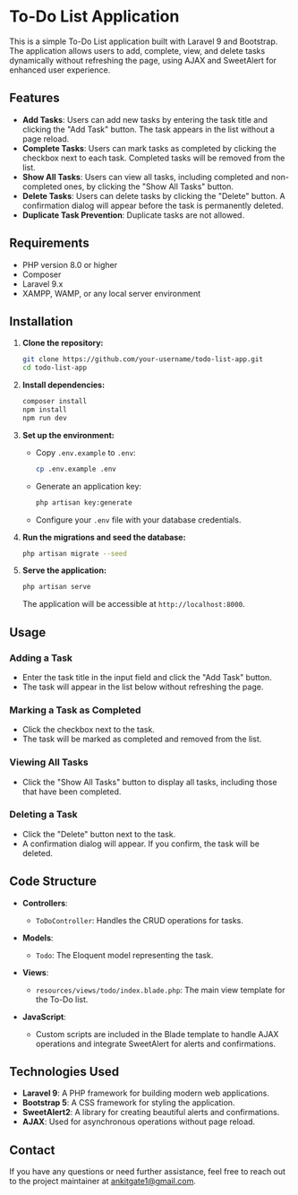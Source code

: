 # To-Do List Application

This is a simple To-Do List application built with Laravel 9 and Bootstrap. The application allows users to add, complete, view, and delete tasks dynamically without refreshing the page, using AJAX and SweetAlert for enhanced user experience.

## Features

- **Add Tasks**: Users can add new tasks by entering the task title and clicking the "Add Task" button. The task appears in the list without a page reload.
- **Complete Tasks**: Users can mark tasks as completed by clicking the checkbox next to each task. Completed tasks will be removed from the list.
- **Show All Tasks**: Users can view all tasks, including completed and non-completed ones, by clicking the "Show All Tasks" button.
- **Delete Tasks**: Users can delete tasks by clicking the "Delete" button. A confirmation dialog will appear before the task is permanently deleted.
- **Duplicate Task Prevention**: Duplicate tasks are not allowed.

## Requirements

- PHP version 8.0 or higher
- Composer
- Laravel 9.x
- XAMPP, WAMP, or any local server environment

## Installation

1. **Clone the repository:**
    ```bash
    git clone https://github.com/your-username/todo-list-app.git
    cd todo-list-app
    ```

2. **Install dependencies:**
    ```bash
    composer install
    npm install
    npm run dev
    ```

3. **Set up the environment:**
    - Copy `.env.example` to `.env`:
      ```bash
      cp .env.example .env
      ```
    - Generate an application key:
      ```bash
      php artisan key:generate
      ```
    - Configure your `.env` file with your database credentials.

4. **Run the migrations and seed the database:**
    ```bash
    php artisan migrate --seed
    ```

5. **Serve the application:**
    ```bash
    php artisan serve
    ```
    The application will be accessible at `http://localhost:8000`.

## Usage

### Adding a Task
- Enter the task title in the input field and click the "Add Task" button.
- The task will appear in the list below without refreshing the page.

### Marking a Task as Completed
- Click the checkbox next to the task.
- The task will be marked as completed and removed from the list.

### Viewing All Tasks
- Click the "Show All Tasks" button to display all tasks, including those that have been completed.

### Deleting a Task
- Click the "Delete" button next to the task.
- A confirmation dialog will appear. If you confirm, the task will be deleted.

## Code Structure

- **Controllers**:
  - `ToDoController`: Handles the CRUD operations for tasks.

- **Models**:
  - `Todo`: The Eloquent model representing the task.

- **Views**:
  - `resources/views/todo/index.blade.php`: The main view template for the To-Do list.

- **JavaScript**:
  - Custom scripts are included in the Blade template to handle AJAX operations and integrate SweetAlert for alerts and confirmations.

## Technologies Used

- **Laravel 9**: A PHP framework for building modern web applications.
- **Bootstrap 5**: A CSS framework for styling the application.
- **SweetAlert2**: A library for creating beautiful alerts and confirmations.
- **AJAX**: Used for asynchronous operations without page reload.

## Contact

If you have any questions or need further assistance, feel free to reach out to the project maintainer at ankitgate1@gmail.com.
